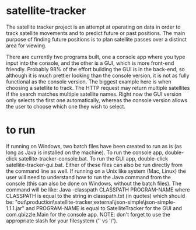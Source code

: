 # satellite-tracker
The satellite tracker project is an attempt at operating on data in order to track satellite movements and to
predict future or past positions. The main purpose of finding future positions is to plan satellite passes over 
a distinct area for viewing.

There are currently two programs built, one a console app where you type input into the console, and the other
is a GUI, which is more front-end friendly. Probably 98% of the effort building the GUI is in the back-end, so
although it is much prettier looking than the console version, it is not as fully functional as the console version.
The biggest example here is when choosing a satellite to track. The HTTP request may return multiple satellites if
the search matches multiple satellite names. Right now the GUI version only selects the first one automatically, whereas
the console version allows the user to choose which one they wish to select. 

# to run
If running on Windows, two batch files have been created to run as is (as long as Java is installed on the machine).
To run the console app, double-click satellite-tracker-console.bat. To run the GUI app, double-click satellite-tracker-gui.bat.
Either of these files can also be run directly from the command line as well.
If running on a Unix like system (Mac, Linux) the user will need to understand how to run the Java command from the console
(this can also be done on Windows, without the batch files). The command will be like:
Java -classpath CLASSPATH PROGRAM-NAME
where CLASSPATH is equal to the string in classpath.txt (in quotes) which should be:
"out\production\satellite-tracker;external\json-simple\json-simple-1.1.1.jar"
and PROGRAM-NAME is equal to SatelliteTracker for the GUI and com.qbizzle.Main for the console app.
NOTE: don't forget to use the appropriate slash for your filesystem ('\' vs '/').